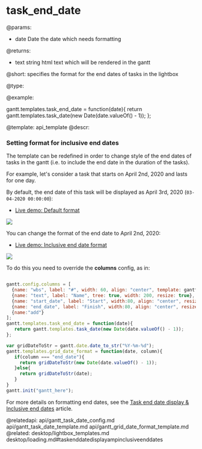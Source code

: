 task_end_date
=============

@params:
- date	Date	the date which needs formatting

@returns:
- text		string		html text which will be rendered in the gantt

@short:
	specifies the format for the end dates of tasks in the lightbox

@type:

@example:

gantt.templates.task_end_date = function(date){
   return gantt.templates.task_date(new Date(date.valueOf() - 1)); 
};

@template:	api_template
@descr:

### Setting format for inclusive end dates

The template can be redefined in order to change style of the end dates of tasks in the gantt (i.e. to include the end date in the duration of the tasks).

For example, let's consider a task that starts on April 2nd, 2020 and lasts for one day.

By default, the end date of this task will be displayed as April 3rd, 2020 (`03-04-2020 00:00:00`):

- [Live demo: Default format](https://snippet.dhtmlx.com/5/24f73d6ec)

<img  src="api/task_end_date_template_default.png"/>


You can change the format of the end date to April 2nd, 2020:

- [Live demo: Inclusive end date format](https://snippet.dhtmlx.com/5/f2c801d3d)

<img  src="api/task_end_date_template.png"/>

To do this you need to override the **columns** config, as in:

~~~js

gantt.config.columns = [
  {name: "wbs", label: "#", width: 60, align: "center", template: gantt.getWBSCode},
  {name: "text", label: "Name", tree: true, width: 200, resize: true},
  {name: "start_date", label: "Start", width:80, align: "center", resize: true},
  {name: "end_date", label: "Finish", width:80, align: "center", resize: true},	
  {name:"add"}
];
gantt.templates.task_end_date = function(date){
   return gantt.templates.task_date(new Date(date.valueOf() - 1)); 
};

var gridDateToStr = gantt.date.date_to_str("%Y-%m-%d");
gantt.templates.grid_date_format = function(date, column){
   if(column === "end_date"){
     return gridDateToStr(new Date(date.valueOf() - 1)); 
   }else{
     return gridDateToStr(date); 
   }
}
gantt.init("gantt_here");

~~~

For more details on formatting end dates, see the [Task end date display & Inclusive end dates](desktop/loading.md#taskenddatedisplayampinclusiveenddates) article. 

@relatedapi:
	api/gantt_task_date_config.md
    api/gantt_task_date_template.md
    api/gantt_grid_date_format_template.md
@related:
	desktop/lightbox_templates.md
  desktop/loading.md#taskenddatedisplayampinclusiveenddates